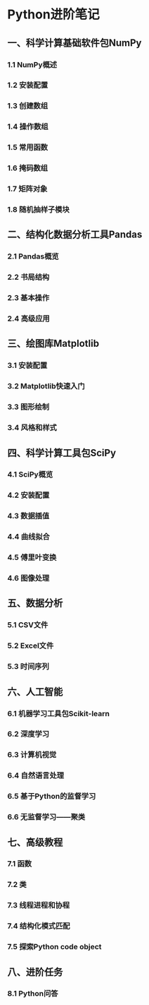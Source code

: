# Python进阶笔记
## 一、科学计算基础软件包NumPy
### 1.1 NumPy概述
### 1.2 安装配置
### 1.3 创建数组
### 1.4 操作数组
### 1.5 常用函数
### 1.6 掩码数组
### 1.7 矩阵对象
### 1.8 随机抽样子模块


## 二、结构化数据分析工具Pandas
### 2.1 Pandas概览
### 2.2 书局结构
### 2.3 基本操作
### 2.4 高级应用


## 三、绘图库Matplotlib
### 3.1 安装配置
### 3.2 Matplotlib快速入门
### 3.3 图形绘制
### 3.4 风格和样式


## 四、科学计算工具包SciPy
### 4.1 SciPy概览
### 4.2 安装配置
### 4.3 数据插值
### 4.4 曲线拟合
### 4.5 傅里叶变换
### 4.6 图像处理


## 五、数据分析
### 5.1 CSV文件
### 5.2 Excel文件
### 5.3 时间序列


## 六、人工智能
### 6.1 机器学习工具包Scikit-learn
### 6.2 深度学习
### 6.3 计算机视觉
### 6.4 自然语言处理
### 6.5 基于Python的监督学习
### 6.6 无监督学习——聚类


## 七、高级教程
### 7.1 函数
### 7.2 类
### 7.3 线程进程和协程
### 7.4 结构化模式匹配
### 7.5 探索Python code object


## 八、进阶任务
### 8.1 Python问答